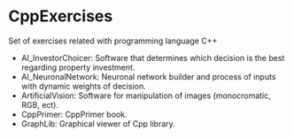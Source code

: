 # CppExercises
Set of exercises related with programming language C++

- AI_InvestorChoicer: Software that determines which decision is the best regarding property investment.
- AI_NeuronalNetwork: Neuronal network builder and process of inputs with dynamic weights of decision.
- ArtificialVision: Software for manipulation of images (monocromatic, RGB, ect).
- CppPrimer: CppPrimer book.
- GraphLib: Graphical viewer of Cpp library.

